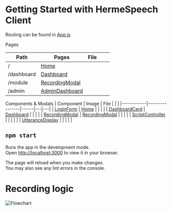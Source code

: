 # Getting Started with HermeSpeech Client

Routing can be found in [App.js](src/App.js)

Pages

| Path       | Pages      | File |   |   |
|------------|----------------|------|---|---|
| /          | [Home](src/pages/Home.js)           |      |   |   |
| /dashboard | [Dashboard](src/components/Dashboard.js)      |      |   |   |
| /module    | [RecordingModal](src/components/RecordingModal.js) |      |   |   |
| /admin     | [AdminDashboard](src/components/admin/AdminDashboard.js) |      |   |   |

Components & Modals
| Component       | Image      | File |   |   |
|------------|----------------|------|---|---|
| [LoginForm](src/components/LoginForm.js)          | [Home](src/pages/Home.js)           |      |   |   |
| [DashboardCard](src/components/DashboardCard.js) | [Dashboard](src/components/Dashboard.js)      |      |   |   |
| [RecordingModal](src/components/RecordingModal.js)    | [RecordingModal](src/components/RecordingModal.js) |      |   |   |
| [ScriptController](src/components/ScriptController.js)    |  |      |   |   |
| [UtteranceDisplay](src/components/UtteranceDisplayer.js)     | |      |   |   |

## `npm start`

Runs the app in the development mode.\
Open [http://localhost:3000](http://localhost:3000) to view it in your browser.

The page will reload when you make changes.\
You may also see any lint errors in the console.
# Recording logic

![Flowchart](https://github.com/maxzinkus/AtypicalSpeech/assets/71309062/a53837ba-b854-49ad-9981-ddb52556f95f)


